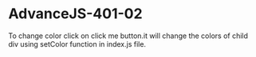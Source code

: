 # AdvanceJS-401-02
To change color click on click me button.it will change the colors of child div using setColor function in index.js file.
